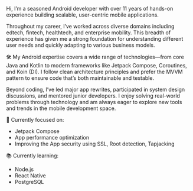 Hi, I’m a seasoned Android developer with over 11 years of hands-on experience building scalable, user-centric mobile applications.

Throughout my career, I’ve worked across diverse domains including edtech, fintech, healthtech, and enterprise mobility. This breadth of experience has given me a strong foundation for understanding different user needs and quickly adapting to various business models.

🛠️ My Android expertise covers a wide range of technologies—from core Java and Kotlin to modern frameworks like Jetpack Compose, Coroutines, and Koin (DI). I follow clean architecture principles and prefer the MVVM pattern to ensure code that’s both maintainable and testable.

Beyond coding, I’ve led major app rewrites, participated in system design discussions, and mentored junior developers. I enjoy solving real-world problems through technology and am always eager to explore new tools and trends in the mobile development space.

🚀 Currently focused on:

- Jetpack Compose
- App performance optimization
- Improving the App security using SSL, Root detection, Tapjacking

📚 Currently learning:
- Node.js
- React Native
- PostgreSQL

